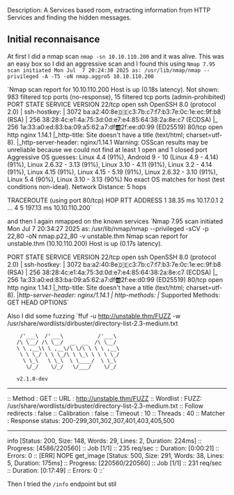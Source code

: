 Description: A Services based room, extracting information from HTTP Services and finding the hidden messages.

## Initial reconnaisance

At first I did a nmap scan 
`nmap -sn 10.10.110.200` and it was alive. This was an easy box so I did an aggressive scan
and I found this using `Nmap 7.95 scan initiated Mon Jul  7 20:24:30 2025 as: /usr/lib/nmap/nmap --privileged -A -T5 -oN nmap.aggro5 10.10.110.200`

`Nmap scan report for 10.10.110.200
Host is up (0.18s latency).
Not shown: 983 filtered tcp ports (no-response), 15 filtered tcp ports (admin-prohibited)
PORT   STATE SERVICE VERSION
22/tcp open  ssh     OpenSSH 8.0 (protocol 2.0)
| ssh-hostkey: 
|   3072 ba:a2:40:8e:de:c3:7b:c7:f7:b3:7e:0c:1e:ec:9f:b8 (RSA)
|   256 38:28:4c:e1:4a:75:3d:0d:e7:e4:85:64:38:2a:8e:c7 (ECDSA)
|_  256 1a:33:a0:ed:83:ba:09:a5:62:a7:df:ab:2f:ee:d0:99 (ED25519)
80/tcp open  http    nginx 1.14.1
|_http-title: Site doesn't have a title (text/html; charset=utf-8).
|_http-server-header: nginx/1.14.1
Warning: OSScan results may be unreliable because we could not find at least 1 open and 1 closed port
Aggressive OS guesses: Linux 4.4 (91%), Android 9 - 10 (Linux 4.9 - 4.14) (91%), Linux 2.6.32 - 3.13 (91%), Linux 3.10 - 4.11 (91%), Linux 3.2 - 4.14 (91%), Linux 4.15 (91%), Linux 4.15 - 5.19 (91%), Linux 2.6.32 - 3.10 (91%), Linux 5.4 (90%), Linux 3.10 - 3.13 (90%)
No exact OS matches for host (test conditions non-ideal).
Network Distance: 5 hops

TRACEROUTE (using port 80/tcp)
HOP RTT       ADDRESS
1   38.35 ms  10.17.0.1
2   ... 4
5   197.13 ms 10.10.110.200`

and then I again nmapped on the known services
`Nmap 7.95 scan initiated Mon Jul  7 20:34:27 2025 as: /usr/lib/nmap/nmap --privileged -sCV -p 22,80 -oN nmap.p22_80 -v unstable.thm
Nmap scan report for unstable.thm (10.10.110.200)
Host is up (0.17s latency).

PORT   STATE SERVICE VERSION
22/tcp open  ssh     OpenSSH 8.0 (protocol 2.0)
| ssh-hostkey: 
|   3072 ba:a2:40:8e:de:c3:7b:c7:f7:b3:7e:0c:1e:ec:9f:b8 (RSA)
|   256 38:28:4c:e1:4a:75:3d:0d:e7:e4:85:64:38:2a:8e:c7 (ECDSA)
|_  256 1a:33:a0:ed:83:ba:09:a5:62:a7:df:ab:2f:ee:d0:99 (ED25519)
80/tcp open  http    nginx 1.14.1
|_http-title: Site doesn't have a title (text/html; charset=utf-8).
|_http-server-header: nginx/1.14.1
| http-methods: 
|_  Supported Methods: GET HEAD OPTIONS`



Also I did some fuzzing
`ffuf -u http://unstable.thm/FUZZ -w /usr/share/wordlists/dirbuster/directory-list-2.3-medium.txt                                                          
                                                                                                                                                              
        /'___\  /'___\           /'___\                                                                                                                       
       /\ \__/ /\ \__/  __  __  /\ \__/                                                                                                                       
       \ \ ,__\\ \ ,__\/\ \/\ \ \ \ ,__\                                                                                                                      
        \ \ \_/ \ \ \_/\ \ \_\ \ \ \ \_/                                                                                                                      
         \ \_\   \ \_\  \ \____/  \ \_\                                                                                                                       
          \/_/    \/_/   \/___/    \/_/        

       v2.1.0-dev
________________________________________________

 :: Method           : GET
 :: URL              : http://unstable.thm/FUZZ
 :: Wordlist         : FUZZ: /usr/share/wordlists/dirbuster/directory-list-2.3-medium.txt
 :: Follow redirects : false
 :: Calibration      : false
 :: Timeout          : 10
 :: Threads          : 40
 :: Matcher          : Response status: 200-299,301,302,307,401,403,405,500
________________________________________________

info                    [Status: 200, Size: 148, Words: 29, Lines: 2, Duration: 224ms]
:: Progress: [4586/220560] :: Job [1/1] :: 235 req/sec :: Duration: [0:00:21] :: Errors: 0 ::
[ERR] NOPE
get_image               [Status: 500, Size: 291, Words: 38, Lines: 5, Duration: 175ms]
:: Progress: [220560/220560] :: Job [1/1] :: 231 req/sec :: Duration: [0:17:49] :: Errors: 0 ::`

Then  I tried the `/info` endpoint but stil